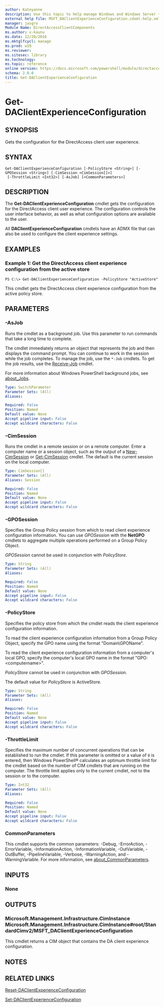 ```yaml
---
author: Kateyanne
description: Use this topic to help manage Windows and Windows Server technologies with Windows PowerShell.
external help file: MSFT_DAClientExperienceConfiguration.cdxml-help.xml
manager: jasgro
Module Name: DirectAccessClientComponents
ms.author: v-kaunu
ms.date: 12/20/2016
ms.mktglfcycl: manage
ms.prod: w10
ms.reviewer: 
ms.sitesec: library
ms.technology: 
ms.topic: reference
online version: https://docs.microsoft.com/powershell/module/directaccessclientcomponents/get-daclientexperienceconfiguration?view=windowsserver2022-ps&wt.mc_id=ps-gethelp
schema: 2.0.0
title: Get-DAClientExperienceConfiguration
---
```


# Get-DAClientExperienceConfiguration

## SYNOPSIS
Gets the configuration for the DirectAccess client user experience.

## SYNTAX

```
Get-DAClientExperienceConfiguration [-PolicyStore <String>] [-GPOSession <String>] [-CimSession <CimSession[]>]
 [-ThrottleLimit <Int32>] [-AsJob] [<CommonParameters>]
```

## DESCRIPTION
The **Get-DAClientExperienceConfiguration** cmdlet gets the configuration for the DirectAccess client user experience.
The configuration controls the user interface behavior, as well as what configuration options are available to the user.

All **DAClientExperienceConfiguration** cmdlets have an ADMX file that can also be used to configure the client experience settings.

## EXAMPLES

### Example 1: Get the DirectAccess client experience configuration from the active store
```
PS C:\> Get-DAClientExperienceConfiguration -PolicyStore "ActiveStore"
```

This cmdlet gets the DirectAccess client experience configuration from the active policy store.

## PARAMETERS

### -AsJob
Runs the cmdlet as a background job. Use this parameter to run commands that take a long time to complete. 

The cmdlet immediately returns an object that represents the job and then displays the command prompt. 
You can continue to work in the session while the job completes. 
To manage the job, use the `*-Job` cmdlets. 
To get the job results, use the [Receive-Job](https://go.microsoft.com/fwlink/?LinkID=113372) cmdlet. 

For more information about Windows PowerShell background jobs, see [about_Jobs](https://go.microsoft.com/fwlink/?LinkID=113251).

```yaml
Type: SwitchParameter
Parameter Sets: (All)
Aliases: 

Required: False
Position: Named
Default value: None
Accept pipeline input: False
Accept wildcard characters: False
```

### -CimSession
Runs the cmdlet in a remote session or on a remote computer.
Enter a computer name or a session object, such as the output of a [New-CimSession](https://go.microsoft.com/fwlink/p/?LinkId=227967) or [Get-CimSession](https://go.microsoft.com/fwlink/p/?LinkId=227966) cmdlet.
The default is the current session on the local computer.

```yaml
Type: CimSession[]
Parameter Sets: (All)
Aliases: Session

Required: False
Position: Named
Default value: None
Accept pipeline input: False
Accept wildcard characters: False
```

### -GPOSession
Specifies the Group Policy session from which to read client experience configuration information.
You can use *GPOSession* with the **NetGPO** cmdlets to aggregate multiple operations performed on a Group Policy Object.

*GPOSession* cannot be used in conjunction with *PolicyStore*.

```yaml
Type: String
Parameter Sets: (All)
Aliases: 

Required: False
Position: Named
Default value: None
Accept pipeline input: False
Accept wildcard characters: False
```

### -PolicyStore
Specifies the policy store from which the cmdlet reads the client experience configuration information.

To read the client experience configuration information from a Group Policy Object, specify the GPO name using the format "Domain\GPOName".

To read the client experience configuration information from a computer's local GPO, specify the computer's local GPO name in the format "GPO:\<computername\>".

*PolicyStore* cannot be used in conjunction with *GPOSession*.

The default value for *PolicyStore* is ActiveStore.

```yaml
Type: String
Parameter Sets: (All)
Aliases: 

Required: False
Position: Named
Default value: None
Accept pipeline input: False
Accept wildcard characters: False
```

### -ThrottleLimit
Specifies the maximum number of concurrent operations that can be established to run the cmdlet.
If this parameter is omitted or a value of `0` is entered, then Windows PowerShell® calculates an optimum throttle limit for the cmdlet based on the number of CIM cmdlets that are running on the computer.
The throttle limit applies only to the current cmdlet, not to the session or to the computer.

```yaml
Type: Int32
Parameter Sets: (All)
Aliases: 

Required: False
Position: Named
Default value: None
Accept pipeline input: False
Accept wildcard characters: False
```

### CommonParameters
This cmdlet supports the common parameters: -Debug, -ErrorAction, -ErrorVariable, -InformationAction, -InformationVariable, -OutVariable, -OutBuffer, -PipelineVariable, -Verbose, -WarningAction, and -WarningVariable. For more information, see [about_CommonParameters](https://go.microsoft.com/fwlink/?LinkID=113216).

## INPUTS

### None

## OUTPUTS

### Microsoft.Management.Infrastructure.CimInstance Microsoft.Management.Infrastructure.CimInstance#root/StandardCimv2/MSFT_DAClientExperienceConfiguration
This cmdlet returns a CIM object that contains the DA client experience configuration.

## NOTES

## RELATED LINKS

[Reset-DAClientExperienceConfiguration](./Reset-DAClientExperienceConfiguration.md)

[Set-DAClientExperienceConfiguration](./Set-DAClientExperienceConfiguration.md)

